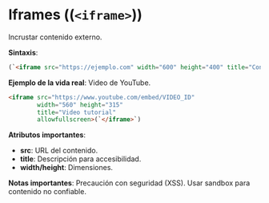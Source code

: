 # Iframes ((`<iframe>`))

Incrustar contenido externo.

**Sintaxis**:

```html
(`<iframe src="https://ejemplo.com" width="600" height="400" title="Contenido embebido">`)(`</iframe>`)
```

**Ejemplo de la vida real**: Video de YouTube.

```html
<iframe src="https://www.youtube.com/embed/VIDEO_ID" 
        width="560" height="315" 
        title="Video tutorial"
        allowfullscreen>(`</iframe>`)
```

**Atributos importantes**:
- **src**: URL del contenido.
- **title**: Descripción para accesibilidad.
- **width/height**: Dimensiones.

**Notas importantes**: Precaución con seguridad (XSS). Usar sandbox para contenido no confiable.